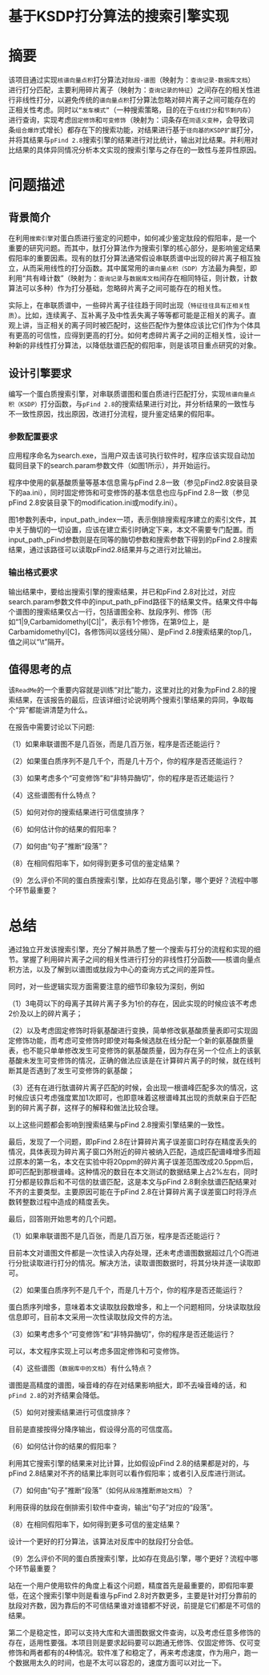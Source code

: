 # 基于KSDP打分算法的搜索引擎实现

# 摘要

该项目通过实现`核谱向量点积`打分算法对`肽段-谱图`（映射为：`查询记录-数据库文档`）进行打分匹配，主要利用碎片离子（映射为：`查询记录的特征`）之间存在的相关性进行非线性打分，以避免传统的`谱向量点积`打分算法忽略对碎片离子之间可能存在的正相关性考虑。同时以`“发车模式”`（一种搜索策略，目的在于`在线打分`和`节剩内存`）进行查询，实现考虑`固定修饰`和`可变修饰`（映射为：词条存在`同语义变种`，会导致词条`组合爆炸`式增长）都存在下的搜索功能，对结果进行基于`径向基的KSDP扩展`打分，并将其结果与`pFind 2.8`搜索引擎的结果进行对比统计，输出对比结果。并利用对比结果的具体异同情况分析本文实现的搜索引擎与之存在的一致性与差异性原因。

# 问题描述

## 背景简介

在利用`搜索引擎`对蛋白质进行鉴定的问题中，如何减少鉴定肽段的假阳率，是一个重要的研究问题。而其中，肽打分算法作为搜索引擎的核心部分，是影响鉴定结果假阳率的重要因素。现有的肽打分算法通常假设串联质谱中出现的碎片离子相互独立，从而采用线性的打分函数。其中属常用的`谱向量点积（SDP）`方法最为典型，即利用“共有峰计数”（映射为：`查询记录`与`数据库文档`间存在相同特征，则计数，计数算法可以多种）作为打分基础，忽略碎片离子之间可能存在的相关性。

实际上，在串联质谱中，一些碎片离子往往趋于同时出现（`特征往往具有正相关性质`）。比如，连续离子、互补离子及中性丢失离子等等都可能是正相关的离子。直观上讲，当正相关的离子同时被匹配时，这些匹配作为整体应该比它们作为个体具有更高的可信性，应得到更高的打分。如何考虑碎片离子之间的正相关性，设计一种新的非线性打分算法，以降低肽谱匹配的假阳率，则是该项目重点研究的对象。


## 设计引擎要求

编写一个蛋白质搜索引擎，对串联质谱图和蛋白质进行匹配打分，实现`核谱向量点积（KSDP）`打分函数，与`pFind 2.8`的搜索结果进行对比，并分析结果的一致性与不一致性原因，找出原因，改进打分流程，提升鉴定结果的假阳率。

### 参数配置要求
应用程序命名为search.exe，当用户双击该可执行软件时，程序应该实现自动加载同目录下的search.param参数文件（如图1所示），并开始运行。

程序中使用的氨基酸质量等基本信息需与pFind 2.8一致（参见pFind2.8安装目录下的aa.ini），同时固定修饰和可变修饰的基本信息也应与pFind 2.8一致（参见pFind 2.8安装目录下的modification.ini或modify.ini）。

图1参数列表中，input_path_index一项，表示倒排搜索程序建立的索引文件，其中关于酶切的一切设置，应该在建立索引时确定下来，本文不需要专门配置。而input_path_pFind参数则是在同等的酶切参数和搜索参数下得到的pFind 2.8搜索结果，通过该路径可以读取pFind2.8结果并与之进行对比输出。

### 输出格式要求

输出结果中，要给出搜索引擎的搜索结果，并已和pFind 2.8对比过，对应search.param参数文件中的input_path_pFind路径下的结果文件。结果文件中每个谱图的搜索结果仅占一行，包括谱图全称、肽段序列、修饰（形如“1|9,Carbamidomethyl[C]|”，表示有1个修饰，在第9位上，是Carbamidomethyl[C]，各修饰间以竖线分隔）、是pFind 2.8搜索结果的top几，值之间以“\t”隔开。

## 值得思考的点

该`ReadMe`的一个重要内容就是训练“对比”能力，这里对比的对象为pFind 2.8的搜索结果，在该报告的最后，应该详细讨论说明两个搜索引擎结果的异同，争取每个“异”都能讲清楚为什么。

在报告中需要讨论以下问题:

（1）如果串联谱图不是几百张，而是几百万张，程序是否还能运行？

（2）如果蛋白质序列不是几千个，而是几十万个，你的程序是否还能运行？

（3）如果考虑多个“可变修饰”和“非特异酶切”，你的程序是否还能运行？

（4）这些谱图有什么特点？

（5）如何对你的搜索结果进行可信度排序？

（6）如何估计你的结果的假阳率？

（7）如何由“句子”推断“段落”？

（8）在相同假阳率下，如何得到更多可信的鉴定结果？

（9）怎么评价不同的蛋白质搜索引擎，比如存在竞品引擎，哪个更好？流程中哪个环节最重要？


# 总结

通过独立开发该搜索引擎，充分了解并熟悉了整一个搜索与打分的流程和实现的细节。掌握了利用碎片离子之间的相关性进行打分的非线性打分函数——核谱向量点积方法，以及了解到以谱图或肽段为中心的查询方式之间的差异性。

同时，对一些逻辑实现方面需要注意的细节印象较为深刻，例如

（1）3电荷以下的母离子其碎片离子多为1价的存在，因此实现的时候应该不考虑2价及以上的碎片离子；

（2）以及考虑固定修饰时将氨基酸进行变换，简单修改氨基酸质量表即可实现固定修饰功能，而考虑可变修饰时即使对每条候选肽在线分配一个新的氨基酸质量表，也不能只单单修改发生可变修饰的氨基酸质量，因为存在另一个位点上的该氨基酸未发生可变修饰的情况，正确的做法应该是在计算碎片离子的时候，就在线判断其是否遇到了发生可变修饰的氨基酸；

（3）还有在进行肽谱碎片离子匹配的时候，会出现一根谱峰匹配多次的情况，这时候应该只考虑强度累加1次即可，也即意味着这根谱峰其出现的贡献来自于匹配到的碎片离子群，这样子的解释和做法比较合理。

以上这些问题都会影响到搜索结果与pFind 2.8搜索引擎结果的一致性。

最后，发现了一个问题，即pFind 2.8在计算碎片离子误差窗口时存在精度丢失的情况，具体表现为碎片离子窗口外附近的碎片被纳入匹配，造成匹配谱峰增多而超过原本的第一名，本文在实验中将20ppm的碎片离子误差范围改成20.5ppm后，即可匹配到那根谱峰。这种情况的数目在本文测试的数据结果上占2%左右，同时打分都是较靠后和不可信的肽谱匹配，这是本文与pFind 2.8剩余肽谱匹配结果对不齐的主要类型。主要原因可能在于pFind 2.8在计算碎片离子误差窗口时将浮点数转整数过程中造成的精度丢失。

最后，回答刚开始思考的几个问题。

（1）如果串联谱图不是几百张，而是几百万张，程序是否还能运行？

目前本文对谱图文件都是一次性读入内存处理，还未考虑谱图数据超过几个G而进行分批读取进行打分的情况。解决方法，读取谱图数据时，将其分块并逐一读取即可。

（2）如果蛋白质序列不是几千个，而是几十万个，你的程序是否还能运行？

蛋白质序列增多，意味着本文读取肽段数增多，和上一个问题相同，分块读取肽段信息即可，目前本文采用一次性读取肽段文件的方法。

（3）如果考虑多个“可变修饰”和“非特异酶切”，你的程序是否还能运行？

可以，本文程序实现上可以考虑多固定修饰和可变修饰。

（4）这些谱图（`数据库中的文档`）有什么特点？

谱图是高精度的谱图，噪音峰的存在对结果影响挺大，即不去噪音峰的话，和`pFind 2.8`的对齐结果会降低。

（5）如何对搜索结果进行可信度排序？

目前是直接按得分降序输出，假设得分高的可信度高。

（6）如何估计你的结果的假阳率？

利用其它搜索引擎的结果来对比计算，比如假设pFind 2.8的结果都是对的，与pFind 2.8结果对不齐的结果比率则可以看作假阳率；或者引入反库进行测试。

（7）如何由“句子”推断“段落”（如何从`段落`推断`原始文档`）？

利用获得的肽段在倒排索引软件中查询，输出“句子”对应的“段落”。

（8）在相同假阳率下，如何得到更多可信的鉴定结果？

设计一个更好的打分算法，该算法对反库中的肽段打分会低。

（9）怎么评价不同的蛋白质搜索引擎，比如存在竞品引擎，哪个更好？流程中哪个环节最重要？

站在一个用户使用软件的角度上看这个问题，精度首先是最重要的，即假阳率要低，在这个搜索引擎中则是看谁与pFind 2.8对齐数更多，主要是针对打分靠前的肽段对齐数，因为靠后的不可信结果谁对谁错都不好说，前提是它们都是不可信的结果。

第二个是稳定性，即可以支持大库和大谱图数据文件查询，以及考虑任意多修饰的存在，适用性要强。本项目则是要求起码要可以跑通无修饰、仅固定修饰、仅可变修饰和两者都有的4种情况。软件准了和稳定了，再来考虑速度，作为用户，跑一个数据用太久的时间，也是不太可以容忍的，速度方面可以对比一下。

